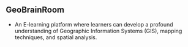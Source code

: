## GeoBrainRoom

* An E-learning platform where learners can develop a profound understanding of Geographic
  Information Systems (GIS), mapping techniques, and spatial analysis.